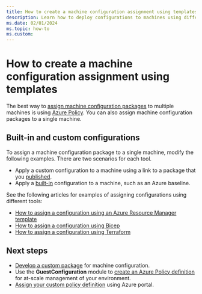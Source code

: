 ```yaml
---
title: How to create a machine configuration assignment using templates
description: Learn how to deploy configurations to machines using different template tools.
ms.date: 02/01/2024
ms.topic: how-to
ms.custom:
---
```


# How to create a machine configuration assignment using templates

The best way to [assign machine configuration packages][01] to multiple machines is using
[Azure Policy][02]. You can also assign machine configuration packages to a single machine.

## Built-in and custom configurations

To assign a machine configuration package to a single machine, modify the following examples. There
are two scenarios for each tool.

- Apply a custom configuration to a machine using a link to a package that you [published][03].
- Apply a [built-in][04] configuration to a machine, such as an Azure baseline.

See the following articles for examples of assigning configurations using different tools:

- [How to assign a configuration using an Azure Resource Manager template][05]
- [How to assign a configuration using Bicep][06]
- [How to assign a configuration using Terraform][07]

## Next steps

- [Develop a custom package][08] for machine configuration.
- Use the **GuestConfiguration** module to [create an Azure Policy definition][02] for at-scale
  management of your environment.
- [Assign your custom policy definition][09] using Azure portal.

<!-- Reference link definitions -->
[01]: ../../concepts/assignments.md
[02]: ../create-policy-definition.md
[03]: ../develop-custom-package/4-publish-package.md
[04]: /azure/governance/policy/samples/built-in-packages
[05]: ./azure-resource-manager.md
[06]: ./bicep.md
[07]: ./terraform.md
[08]: ../develop-custom-package/overview.md
[09]: /azure/governance/policy/assign-policy-portal
